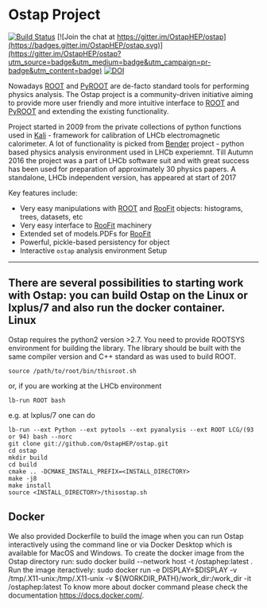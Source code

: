 Ostap Project
=============
<!--[![Build Status](https://travis-ci.org/OstapHEP/ostap.svg?branch=master)](https://travis-ci.org/OstapHEP/ostap)-->
[![Build Status](https://dev.azure.com/OstapHep/OstapHep/_apis/build/status/OstapHEP.ostap%20(1)?branchName=master)](https://dev.azure.com/OstapHep/OstapHep/_build/latest?definitionId=7&branchName=master)
[![Join the chat at https://gitter.im/OstapHEP/ostap](https://badges.gitter.im/OstapHEP/ostap.svg)](https://gitter.im/OstapHEP/ostap?utm_source=badge&utm_medium=badge&utm_campaign=pr-badge&utm_content=badge)
[![DOI](https://zenodo.org/badge/81464356.svg)](https://zenodo.org/badge/latestdoi/81464356)

<!--[![build status](https://gitlab.cern.ch/amazurov/ostap/badges/master/build.svg)](https://gitlab.cern.ch/amazurov/ostap/commits/master)-->

Nowadays [ROOT](http://root.cern.ch/) and [PyROOT](http://root.cern.ch/drupal/content/pyroot) are de-facto standard tools for performing physics analysis. The Ostap project is a community-driven initiative aiming to provide more user friendly and more intuitive interface to [ROOT](http://root.cern.ch/) and [PyROOT](http://root.cern.ch/drupal/content/pyroot) and extending the existing functionality.

Project started in 2009 from the private collections of python functions used in [Kali](http://inspirehep.net/record/1111459) - framework for calibration of LHCb electromagnetic calorimeter. A lot of functionality is picked from [Bender](http://lhcb-release-area.web.cern.ch/LHCb-release-area/DOC/bender/) project - python based physics analysis environment used in LHCb experiemnt. Till Autumn 2016 the project was a part of LHCb software suit and with great success has been used for preparation of approximately 30 physics papers. A standalone, LHCb independent version, has appeared at start of 2017

Key features include:

-   Very easy manipulations with [ROOT](http://root.cern.ch/)  and [RooFit](https://root.cern.ch/roofit) objects: histograms, trees, datasets, etc
-   Very easy interface to [RooFit](https://root.cern.ch/roofit) machinery
-   Extended set of models.PDFs for [RooFit](https://root.cern.ch/roofit)
-   Powerful, pickle-based persistency for object
-   Interactive `ostap` analysis environment
Setup
-----
There are several possibilities to starting work with Ostap: you can build Ostap on the Linux or lxplus/7 and also run the docker container.  
Linux
-----
Ostap requires the python2 version >2.7. 
You need to provide ROOTSYS environment for building the library. The library should be built with the same compiler version and C++ standard as was used to build ROOT. 

    source /path/to/root/bin/thisroot.sh

or, if you are working at the LHCb environment

    lb-run ROOT bash

e.g. at lxplus/7 one can do 

    lb-run --ext Python --ext pytools --ext pyanalysis --ext ROOT LCG/(93 or 94) bash --norc
    git clone git://github.com/OstapHEP/ostap.git
    cd ostap
    mkdir build
    cd build
    cmake .. -DCMAKE_INSTALL_PREFIX=<INSTALL_DIRECTORY>
    make -j8
    make install
    source <INSTALL_DIRECTORY>/thisostap.sh 
Docker
-----
We also provided Dockerfile to build the image when you can run Ostap interactively using the command line or via Docker Desktop which is available for MacOS and Windows. To create the docker image from the Ostap directory run:
    sudo docker build --network host -t <dockerID>/ostaphep:latest .
Run the image iteractively:
    sudo docker  run -e DISPLAY=$DISPLAY -v /tmp/.X11-unix:/tmp/.X11-unix  -v ${WORKDIR_PATH}/work_dir:/work_dir  -it <dockerID>/ostaphep:latest
To know more about docker command  please check the documentation https://docs.docker.com/.
